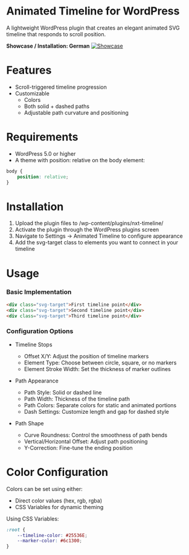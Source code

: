 # Animated Timeline for WordPress
A lightweight WordPress plugin that creates an elegant animated SVG timeline that responds to scroll position.

**Showcase / Installation: German**
[![Showcase](https://img.youtube.com/vi/RRZYlECIz6w/0.jpg)](https://www.youtube.com/watch?v=RRZYlECIz6w)

# Features
- Scroll-triggered timeline progression
- Customizable
  - Colors
  - Both solid + dashed paths
  - Adjustable path curvature and positioning

# Requirements
- WordPress 5.0 or higher
- A theme with position: relative on the body element:
```css
body {
    position: relative;
}
```

# Installation
1. Upload the plugin files to /wp-content/plugins/nxt-timeline/
2. Activate the plugin through the WordPress plugins screen
3. Navigate to Settings → Animated Timeline to configure appearance
4. Add the svg-target class to elements you want to connect in your timeline

# Usage
### Basic Implementation
```html
<div class="svg-target">First timeline point</div>
<div class="svg-target">Second timeline point</div>
<div class="svg-target">Third timeline point</div>
```

### Configuration Options
- Timeline Stops
  - Offset X/Y: Adjust the position of timeline markers
  - Element Type: Choose between circle, square, or no markers
  - Element Stroke Width: Set the thickness of marker outlines

- Path Appearance
  - Path Style: Solid or dashed line
  - Path Width: Thickness of the timeline path
  - Path Colors: Separate colors for static and animated portions
  - Dash Settings: Customize length and gap for dashed style

- Path Shape
  - Curve Roundness: Control the smoothness of path bends
  - Vertical/Horizontal Offset: Adjust path positioning
  - Y-Correction: Fine-tune the ending position
 
# Color Configuration
Colors can be set using either:
- Direct color values (hex, rgb, rgba)
- CSS Variables for dynamic theming

Using CSS Variables:
```css
:root {
    --timeline-color: #25536E;
    --marker-color: #6c1300;
}
```
